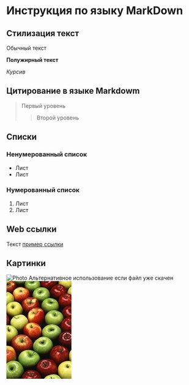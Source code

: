# Инструкция по языку MarkDown

## Стилизация текст
Обычный текст

**Полужирный текст**

*Курсив*

## Цитирование в языке Markdowm
> Первый уровень
>> Второй уровень

## Списки 
### Ненумерованный список
* Лист
* Лист

### Нумерованный список
1. Лист
2. Лист

## Web ссылки 
Текст [пример ссылки](http.google.com "Подсказка")

## Картинки 
![Photo](https://upload.wikimedia.org/wikipedia/commons/thumb/4/48/Markdown-mark.svg/1920px-Markdown-mark.svg.png "Markdown")
Альтернативное использование если файл уже скачен
![Apple](apple.jpg)